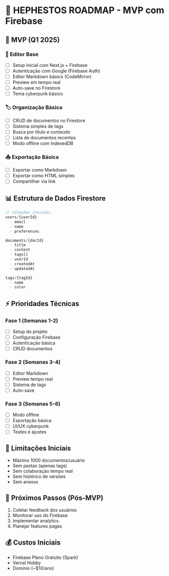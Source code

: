 # 🔮 HEPHESTOS ROADMAP - MVP com Firebase

## 🎯 MVP (Q1 2025)

### 📝 Editor Base
- [ ] Setup inicial com Next.js + Firebase
- [ ] Autenticação com Google (Firebase Auth)
- [ ] Editor Markdown básico (CodeMirror)
- [ ] Preview em tempo real
- [ ] Auto-save no Firestore
- [ ] Tema cyberpunk básico

### 🏷 Organização Básica
- [ ] CRUD de documentos no Firestore
- [ ] Sistema simples de tags
- [ ] Busca por título e conteúdo
- [ ] Lista de documentos recentes
- [ ] Modo offline com IndexedDB

### 📤 Exportação Básica
- [ ] Exportar como Markdown
- [ ] Exportar como HTML simples
- [ ] Compartilhar via link

## 📊 Estrutura de Dados Firestore

```javascript
// Coleções iniciais
users/{userId}
  - email
  - name
  - preferences

documents/{docId}
  - title
  - content
  - tags[]
  - userId
  - createdAt
  - updatedAt

tags/{tagId}
  - name
  - color
```

## ⚡ Prioridades Técnicas

### Fase 1 (Semanas 1-2)
- [ ] Setup do projeto
- [ ] Configuração Firebase
- [ ] Autenticação básica
- [ ] CRUD documentos

### Fase 2 (Semanas 3-4)
- [ ] Editor Markdown
- [ ] Preview tempo real
- [ ] Sistema de tags
- [ ] Auto-save

### Fase 3 (Semanas 5-6)
- [ ] Modo offline
- [ ] Exportação básica
- [ ] UI/UX cyberpunk
- [ ] Testes e ajustes

## 🔄 Limitações Iniciais
- Máximo 1000 documentos/usuário
- Sem pastas (apenas tags)
- Sem colaboração tempo real
- Sem histórico de versões
- Sem anexos

## 🚀 Próximos Passos (Pós-MVP)
1. Coletar feedback dos usuários
2. Monitorar uso do Firebase
3. Implementar analytics
4. Planejar features pagas

## 💰 Custos Iniciais
- Firebase Plano Gratuito (Spark)
- Vercel Hobby
- Domínio (~$10/ano)
